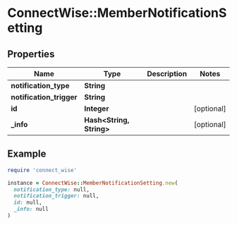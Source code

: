 # ConnectWise::MemberNotificationSetting

## Properties

| Name | Type | Description | Notes |
| ---- | ---- | ----------- | ----- |
| **notification_type** | **String** |  |  |
| **notification_trigger** | **String** |  |  |
| **id** | **Integer** |  | [optional] |
| **_info** | **Hash&lt;String, String&gt;** |  | [optional] |

## Example

```ruby
require 'connect_wise'

instance = ConnectWise::MemberNotificationSetting.new(
  notification_type: null,
  notification_trigger: null,
  id: null,
  _info: null
)
```

